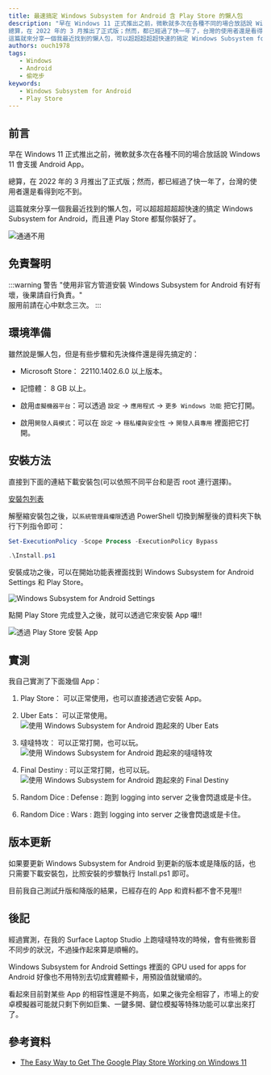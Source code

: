 ```yaml
---
title: 最速搞定 Windows Subsystem for Android 含 Play Store 的懶人包  
description: "早在 Windows 11 正式推出之前，微軟就多次在各種不同的場合放話說 Windows 11 會支援 Android App。
總算，在 2022 年的 3 月推出了正式版；然而，都已經過了快一年了，台灣的使用者還是看得到吃不到。
這篇就來分享一個我最近找到的懶人包，可以超超超超超快速的搞定 Windows Subsystem for Android，而且連 Play Store 都幫你裝好了。"
authors: ouch1978
tags: 
   - Windows
   - Android
   - 偷吃步
keywords: 
   - Windows Subsystem for Android
   - Play Store
---
```


## 前言

早在 Windows 11 正式推出之前，微軟就多次在各種不同的場合放話說 Windows 11 會支援 Android App。

總算，在 2022 年的 3 月推出了正式版；然而，都已經過了快一年了，台灣的使用者還是看得到吃不到。

這篇就來分享一個我最近找到的懶人包，可以超超超超超快速的搞定 Windows Subsystem for Android，而且連 Play Store 都幫你裝好了。

<!--truncate-->

![通通不用](no-need.png "通通不用")

## 免責聲明

:::warning 警告
"使用非官方管道安裝 Windows Subsystem for Android 有好有壞，後果請自行負責。"<br/>
服用前請在心中默念三次。
:::

## 環境準備

雖然說是懶人包，但是有些步驟和先決條件還是得先搞定的：

* Microsoft Store： 22110.1402.6.0 以上版本。

* 記憶體： 8 GB 以上。

* 啟用`虛擬機器平台`：可以透過 `設定` -> `應用程式` -> `更多 Windows 功能` 把它打開。

* 啟用`開發人員模式`：可以在 `設定` -> `穩私權與安全性` -> `開發人員專用` 裡面把它打開。

## 安裝方法

直接到下面的連結下載安裝包(可以依照不同平台和是否 root 連行選擇)。

[安裝包列表](https://ahaan.co.uk/article/top_stories/google-play-store-windows-11-install#downloads "安裝包列表")

解壓縮安裝包之後，以`系統管理員權限`透過 PowerShell 切換到解壓後的資料夾下執行下列指令即可：

```powershell title="略過執行原則檢查"
Set-ExecutionPolicy -Scope Process -ExecutionPolicy Bypass
```

```powershell title="進行安裝"
.\Install.ps1
```

安裝成功之後，可以在開始功能表裡面找到 Windows Subsystem for Android Settings 和 Play Store。

![Windows Subsystem for Android Settings](windows-subsystem-for-android-settings.png "Windows Subsystem for Android Settings")

點開 Play Store 完成登入之後，就可以透過它來安裝 App 囉!!

![透過 Play Store 安裝 App](install-apps-with-play-store.png "透過 Play Store 安裝 App")

## 實測

我自己實測了下面幾個 App：

1. Play Store： 可以正常使用，也可以直接透過它安裝 App。

2. Uber Eats： 可以正常使用。
   ![使用 Windows Subsystem for Android 跑起來的 Uber Eats](uber-eats.png "使用 Windows Subsystem for Android 跑起來的 Uber Eats")

3. 噠噠特攻： 可以正常打開，也可以玩。
   ![使用 Windows Subsystem for Android 跑起來的噠噠特攻](survival-io.png "使用 Windows Subsystem for Android 跑起來的噠噠特攻")

4. Final Destiny : 可以正常打開，也可以玩。
   ![使用 Windows Subsystem for Android 跑起來的 Final Destiny](final-destiny.png "使用 Windows Subsystem for Android 跑起來的 Final Destiny")

5. Random Dice : Defense : 跑到 logging into server 之後會閃退或是卡住。

6. Random Dice : Wars : 跑到 logging into server 之後會閃退或是卡住。

## 版本更新

如果要更新 Windows Subsystem for Android 到更新的版本或是降版的話，也只需要下載安裝包，比照安裝的步驟執行 Install.ps1 即可。

目前我自己測試升版和降版的結果，已經存在的 App 和資料都不會不見喔!!

## 後記

經過實測，在我的 Surface Laptop Studio 上跑噠噠特攻的時候，會有些微影音不同步的狀況，不過操作起來算是順暢的。

Windows Subsystem for Android Settings 裡面的 GPU used for apps for Android 好像也不用特別去切成實體顯卡，用預設值就蠻順的。

看起來目前對某些 App 的相容性還是不夠高，如果之後完全相容了，市場上的安卓模擬器可能就只剩下例如巨集、一鍵多開、鍵位模擬等特殊功能可以拿出來打了。

## 參考資料

* [The Easy Way to Get The Google Play Store Working on Windows 11](https://ahaan.co.uk/article/top_stories/google-play-store-windows-11-install "The Easy Way to Get The Google Play Store Working on Windows 11")
